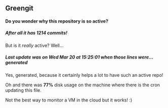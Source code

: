 ## Greengit

#### Do you wonder why this repository is so active?

##### After all it has 1214 commits!

But is it *really* active? Well...

##### Last update was on Wed Mar 20 at 15:25:01 when those lines were... generated

Yes, generated, because it certainly helps a lot to have such an active repo!

Oh and there was **77%** disk usage on the machine
where there is the cron updating this file.

Not the best way to monitor a VM in the cloud but it works! :)
